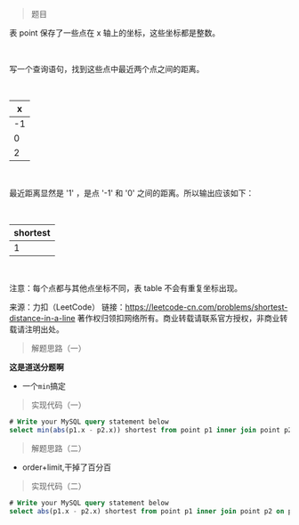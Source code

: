 > 题目

表 point 保存了一些点在 x 轴上的坐标，这些坐标都是整数。

 

写一个查询语句，找到这些点中最近两个点之间的距离。

 

| x   |
|-----|
| -1  |
| 0   |
| 2   |
 

最近距离显然是 '1' ，是点 '-1' 和 '0' 之间的距离。所以输出应该如下：

 

| shortest|
|---------|
| 1       |
 

注意：每个点都与其他点坐标不同，表 table 不会有重复坐标出现。

来源：力扣（LeetCode）
链接：https://leetcode-cn.com/problems/shortest-distance-in-a-line
著作权归领扣网络所有。商业转载请联系官方授权，非商业转载请注明出处。

> 解题思路（一）

**这是道送分题啊**

* 一个`min`搞定

> 实现代码（一）

```sql
# Write your MySQL query statement below
select min(abs(p1.x - p2.x)) shortest from point p1 inner join point p2 on p1.x != p2.x;
```

> 解题思路（二）

* order+limit,干掉了百分百

> 实现代码（二）
```sql
# Write your MySQL query statement below
select abs(p1.x - p2.x) shortest from point p1 inner join point p2 on p1.x != p2.x order by shortest limit 1;
```

